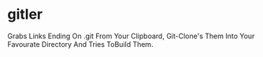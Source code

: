 # gitler
Grabs Links Ending On .git From Your Clipboard, Git-Clone's Them Into Your Favourate Directory And Tries ToBuild Them.
